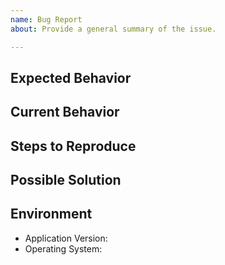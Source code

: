 ```yaml
---
name: Bug Report
about: Provide a general summary of the issue.

---
```


## Expected Behavior

## Current Behavior

## Steps to Reproduce

## Possible Solution

## Environment
* Application Version:
* Operating System:
